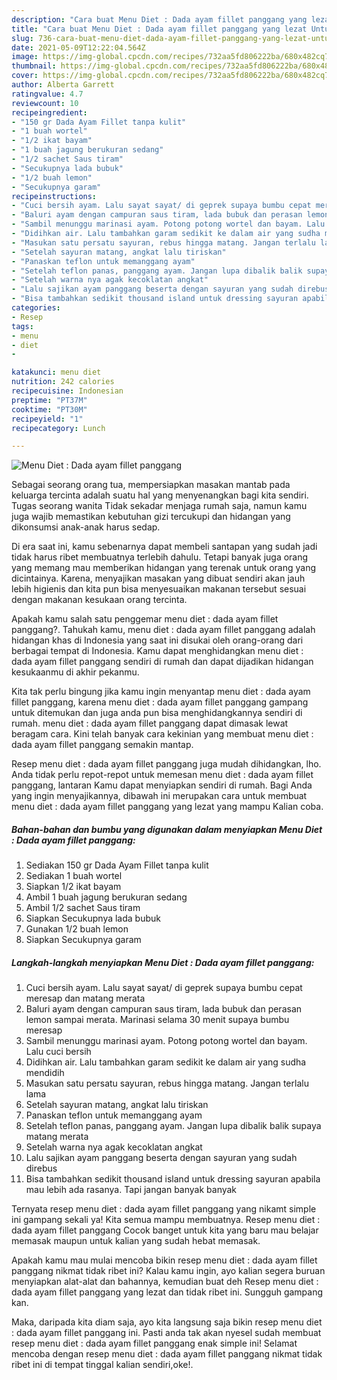 ```yaml
---
description: "Cara buat Menu Diet : Dada ayam fillet panggang yang lezat Untuk Jualan"
title: "Cara buat Menu Diet : Dada ayam fillet panggang yang lezat Untuk Jualan"
slug: 736-cara-buat-menu-diet-dada-ayam-fillet-panggang-yang-lezat-untuk-jualan
date: 2021-05-09T12:22:04.564Z
image: https://img-global.cpcdn.com/recipes/732aa5fd806222ba/680x482cq70/menu-diet-dada-ayam-fillet-panggang-foto-resep-utama.jpg
thumbnail: https://img-global.cpcdn.com/recipes/732aa5fd806222ba/680x482cq70/menu-diet-dada-ayam-fillet-panggang-foto-resep-utama.jpg
cover: https://img-global.cpcdn.com/recipes/732aa5fd806222ba/680x482cq70/menu-diet-dada-ayam-fillet-panggang-foto-resep-utama.jpg
author: Alberta Garrett
ratingvalue: 4.7
reviewcount: 10
recipeingredient:
- "150 gr Dada Ayam Fillet tanpa kulit"
- "1 buah wortel"
- "1/2 ikat bayam"
- "1 buah jagung berukuran sedang"
- "1/2 sachet Saus tiram"
- "Secukupnya lada bubuk"
- "1/2 buah lemon"
- "Secukupnya garam"
recipeinstructions:
- "Cuci bersih ayam. Lalu sayat sayat/ di geprek supaya bumbu cepat meresap dan matang merata"
- "Baluri ayam dengan campuran saus tiram, lada bubuk dan perasan lemon sampai merata. Marinasi selama 30 menit supaya bumbu meresap"
- "Sambil menunggu marinasi ayam. Potong potong wortel dan bayam. Lalu cuci bersih"
- "Didihkan air. Lalu tambahkan garam sedikit ke dalam air yang sudha mendidih"
- "Masukan satu persatu sayuran, rebus hingga matang. Jangan terlalu lama"
- "Setelah sayuran matang, angkat lalu tiriskan"
- "Panaskan teflon untuk memanggang ayam"
- "Setelah teflon panas, panggang ayam. Jangan lupa dibalik balik supaya matang merata"
- "Setelah warna nya agak kecoklatan angkat"
- "Lalu sajikan ayam panggang beserta dengan sayuran yang sudah direbus"
- "Bisa tambahkan sedikit thousand island untuk dressing sayuran apabila mau lebih ada rasanya. Tapi jangan banyak banyak"
categories:
- Resep
tags:
- menu
- diet
- 

katakunci: menu diet  
nutrition: 242 calories
recipecuisine: Indonesian
preptime: "PT37M"
cooktime: "PT30M"
recipeyield: "1"
recipecategory: Lunch

---
```



![Menu Diet : Dada ayam fillet panggang](https://img-global.cpcdn.com/recipes/732aa5fd806222ba/680x482cq70/menu-diet-dada-ayam-fillet-panggang-foto-resep-utama.jpg)

Sebagai seorang orang tua, mempersiapkan masakan mantab pada keluarga tercinta adalah suatu hal yang menyenangkan bagi kita sendiri. Tugas seorang  wanita Tidak sekadar menjaga rumah saja, namun kamu juga wajib memastikan kebutuhan gizi tercukupi dan hidangan yang dikonsumsi anak-anak harus sedap.

Di era  saat ini, kamu sebenarnya dapat membeli santapan yang sudah jadi tidak harus ribet membuatnya terlebih dahulu. Tetapi banyak juga orang yang memang mau memberikan hidangan yang terenak untuk orang yang dicintainya. Karena, menyajikan masakan yang dibuat sendiri akan jauh lebih higienis dan kita pun bisa menyesuaikan makanan tersebut sesuai dengan makanan kesukaan orang tercinta. 



Apakah kamu salah satu penggemar menu diet : dada ayam fillet panggang?. Tahukah kamu, menu diet : dada ayam fillet panggang adalah hidangan khas di Indonesia yang saat ini disukai oleh orang-orang dari berbagai tempat di Indonesia. Kamu dapat menghidangkan menu diet : dada ayam fillet panggang sendiri di rumah dan dapat dijadikan hidangan kesukaanmu di akhir pekanmu.

Kita tak perlu bingung jika kamu ingin menyantap menu diet : dada ayam fillet panggang, karena menu diet : dada ayam fillet panggang gampang untuk ditemukan dan juga anda pun bisa menghidangkannya sendiri di rumah. menu diet : dada ayam fillet panggang dapat dimasak lewat beragam cara. Kini telah banyak cara kekinian yang membuat menu diet : dada ayam fillet panggang semakin mantap.

Resep menu diet : dada ayam fillet panggang juga mudah dihidangkan, lho. Anda tidak perlu repot-repot untuk memesan menu diet : dada ayam fillet panggang, lantaran Kamu dapat menyiapkan sendiri di rumah. Bagi Anda yang ingin menyajikannya, dibawah ini merupakan cara untuk membuat menu diet : dada ayam fillet panggang yang lezat yang mampu Kalian coba.

<!--inarticleads1-->

##### Bahan-bahan dan bumbu yang digunakan dalam menyiapkan Menu Diet : Dada ayam fillet panggang:

1. Sediakan 150 gr Dada Ayam Fillet tanpa kulit
1. Sediakan 1 buah wortel
1. Siapkan 1/2 ikat bayam
1. Ambil 1 buah jagung berukuran sedang
1. Ambil 1/2 sachet Saus tiram
1. Siapkan Secukupnya lada bubuk
1. Gunakan 1/2 buah lemon
1. Siapkan Secukupnya garam




<!--inarticleads2-->

##### Langkah-langkah menyiapkan Menu Diet : Dada ayam fillet panggang:

1. Cuci bersih ayam. Lalu sayat sayat/ di geprek supaya bumbu cepat meresap dan matang merata
1. Baluri ayam dengan campuran saus tiram, lada bubuk dan perasan lemon sampai merata. Marinasi selama 30 menit supaya bumbu meresap
1. Sambil menunggu marinasi ayam. Potong potong wortel dan bayam. Lalu cuci bersih
1. Didihkan air. Lalu tambahkan garam sedikit ke dalam air yang sudha mendidih
1. Masukan satu persatu sayuran, rebus hingga matang. Jangan terlalu lama
1. Setelah sayuran matang, angkat lalu tiriskan
1. Panaskan teflon untuk memanggang ayam
1. Setelah teflon panas, panggang ayam. Jangan lupa dibalik balik supaya matang merata
1. Setelah warna nya agak kecoklatan angkat
1. Lalu sajikan ayam panggang beserta dengan sayuran yang sudah direbus
1. Bisa tambahkan sedikit thousand island untuk dressing sayuran apabila mau lebih ada rasanya. Tapi jangan banyak banyak




Ternyata resep menu diet : dada ayam fillet panggang yang nikamt simple ini gampang sekali ya! Kita semua mampu membuatnya. Resep menu diet : dada ayam fillet panggang Cocok banget untuk kita yang baru mau belajar memasak maupun untuk kalian yang sudah hebat memasak.

Apakah kamu mau mulai mencoba bikin resep menu diet : dada ayam fillet panggang nikmat tidak ribet ini? Kalau kamu ingin, ayo kalian segera buruan menyiapkan alat-alat dan bahannya, kemudian buat deh Resep menu diet : dada ayam fillet panggang yang lezat dan tidak ribet ini. Sungguh gampang kan. 

Maka, daripada kita diam saja, ayo kita langsung saja bikin resep menu diet : dada ayam fillet panggang ini. Pasti anda tak akan nyesel sudah membuat resep menu diet : dada ayam fillet panggang enak simple ini! Selamat mencoba dengan resep menu diet : dada ayam fillet panggang nikmat tidak ribet ini di tempat tinggal kalian sendiri,oke!.

